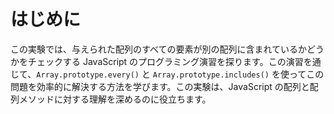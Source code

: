 # はじめに

この実験では、与えられた配列のすべての要素が別の配列に含まれているかどうかをチェックする JavaScript のプログラミング演習を探ります。この演習を通じて、`Array.prototype.every()` と `Array.prototype.includes()` を使ってこの問題を効率的に解決する方法を学びます。この実験は、JavaScript の配列と配列メソッドに対する理解を深めるのに役立ちます。
